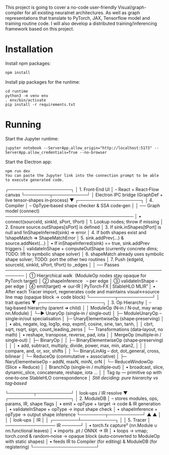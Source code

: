 This project is going to cover a no-code user-friendly Visual/graph-compiler for all existing neuralnet architectures.
As well as graph representations that translate to PyTorch, JAX, Tensorflow model and training routine code. 
I will also develop a distributed training/inferencing framework based on this project. 

# Installation

Install npm packages:

```
npm install
```

Install pip packages for the runtime:

```
cd runtime
python3 -m venv env
. env/bin/activate
pip install -r requirements.txt
```

# Running

Start the Jupyter runtime:

```
jupyter notebook --ServerApp.allow_origin="http://localhost:5173" --ServerApp.allow_credentials=True --no-browser
```

Start the Electron app:

```
npm run dev
You can paste the Jupyter link into the connection prompt to be able to execute generated code.
```

┌────────────────────┐
│  1. Front‑End UI   │ – React + React‑Flow canvas
└────────┬───────────┘
         │ Electron IPC bridge (GraphDef + live tensor‑shapes in‑process)
         ▼
┌────────────────────┐
│ 4. Compiler        │ – OpType‑based shape checker & SSA code‑gen
│
│  ── Graph model (connect) ─────────────────────────────────────────
│  • connect(sourceId, sinkId, sPort, tPort)
│        1. Lookup nodes; throw if missing
│        2. Ensure source.outShapes[sPort] is defined
│        3. If sink.inShapes[tPort] is null and !inShapeInferred(sink) ⇒ error
│        4. If both shapes exist and !shapeMatch ⇒ ShapeMatchError
│        5. sink.addPrev(...) & source.addNext(...)
│           • If inShapeInferred(sink) == true, sink.addPrev triggers
│             validateInShape + computeOutShape (currently concrete dims; TODO: lift to symbolic shape solver)
│        6. shapeMatch already uses symbolic shape solver; TODO: port the other two routines
│        7. Push {edgeId, sourceId, sinkId, sPort, tPort} to _edges
│
│  ── Passes ────────────────────────────────────────────────────────
│  ① Hierarchical walk  (ModuleOp nodes stay opaque for PyTorch target)
│  ② shapeInference   – per edge
│  ③ validateInShape – per edge
│  ④ emit(target) ⇒ our‑IR | PyTorch‑FX | StableHLO MLIR¹
│     • After each Tracer import, regenerates code and maintains visual↔source line map (opaque block → code block)
└────────┬───────────┘
         │ trait queries
         ▼
┌────────────────────┐
│ 3. Op Hierarchy    │ – tag‑based hierarchy (parent ➜ child)
│
│   ModuleOp (N‑in / N‑out, may wrap nn.Module)
│   └─► UnaryOp (single‑in / single‑out)
│         ├─ ModuleUnaryOp – single‑in/out specialisation
│         ├─ UnaryElementwiseOp (shape‑preserving)
│         │     • abs, negate, log, log1p, exp, expm1, cosine, sine, tan, tanh,
│         │       cbrt, sqrt, rsqrt, sign, count_leading_zeros
│         └─ Transformations (data‑layout, no math)
│               • reshape, transpose, reverse, pad, iota
│
│   MergeOp (multiple‑in / single‑out)
│         ├─ BinaryOp
│         │     ├─ BinaryElementwiseOp (shape‑preserving)
│         │     │     • add, subtract, multiply, divide, power, max, min, atan2,
│         │     │       compare, and, or, xor, shifts
│         │     └─ BinaryLinAlg – dot, dot_general, cross, bilinear
│         └─ ReduceOp (commutative + associative)
│               ├─ NaryElementwiseOp – addN, maxN, minN, orN
│               └─ ReduceWindowOp (Slice + Reduce)
│
│   BranchOp (single‑in / multiple‑out)
│         • broadcast, slice, dynamic_slice, concatenate, reshape, iota …
│
│   Tag `Op` — primitive op with one‑to‑one StableHLO correspondence
│   *Still deciding: pure hierarchy vs tag‑based*

└────────┬───────────┘
         │ look‑ups / IR resolve
         ▼
┌────────────────────┐
│ 2. ModuleDB        │ – stores modules, ops, params, IR, shape flags
│  • emit + opType + target      → code & IR generation
│  • validateInShape + opType    → input shape check
│  • shapeInference + opType     → output shape inference
└────────┬───────────┘
         ▲                                       ▲
         │                                       │
         │  look‑ups                             │  IR
         │                                       │
┌────────┴───────────┐                           │
│ 5. Tracer          │ ──────────────── IR ──────┘
│  • torch.fx capture² (nn.Module ∪ nn.functional leaves)
│  • imports .pt / ONNX → IR
│  • loops → vmap; torch.cond & random‑noise → opaque block (auto‑converted to ModuleOp with static shapes)
│  • feeds IR to Compiler (for editing) & ModuleDB (for registering)
└────────────────────┘
```

